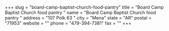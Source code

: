+++
slug = "board-camp-baptist-church-food-pantry"
title = "Board Camp Baptist Church food pantry "
name = "Board Camp Baptist Church food pantry "
address = "107 Polk 63 "
city = "Mena"
state = "AR"
postal = "71953"
website = ""
phone = "479-394-7381"
fax = ""
+++
